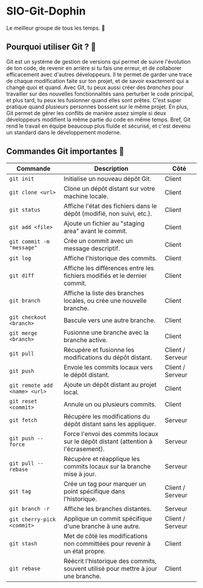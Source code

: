 # SIO-Git-Dophin
Le meilleur groupe de tous les temps. 🐬

## Pourquoi utiliser Git ? 🤔

Git est un système de gestion de versions qui permet de suivre l'évolution de ton code, de revenir en arrière si tu fais une erreur, et de collaborer efficacement avec d'autres développeurs. Il te permet de garder une trace de chaque modification faite sur ton projet, et de savoir exactement qui a changé quoi et quand. Avec Git, tu peux aussi créer des *branches* pour travailler sur des nouvelles fonctionnalités sans perturber le code principal, et plus tard, tu peux les fusionner quand elles sont prêtes. C'est super pratique quand plusieurs personnes bossent sur le même projet. En plus, Git permet de gérer les conflits de manière assez simple si deux développeurs modifient la même partie du code en même temps. Bref, Git rend le travail en équipe beaucoup plus fluide et sécurisé, et c'est devenu un standard dans le développement moderne.

## Commandes Git importantes 📌

| **Commande**                            | **Description**                                                     | **Côté**         |
|-----------------------------------------|---------------------------------------------------------------------|------------------|
| `git init`                              | Initialise un nouveau dépôt Git.                                    | Client           |
| `git clone <url>`                       | Clone un dépôt distant sur votre machine locale.                    | Client           |
| `git status`                            | Affiche l'état des fichiers dans le dépôt (modifié, non suivi, etc.).| Client           |
| `git add <file>`                        | Ajoute un fichier au "staging area" avant le commit.                | Client           |
| `git commit -m "message"`               | Crée un commit avec un message descriptif.                          | Client           |
| `git log`                               | Affiche l'historique des commits.                                   | Client           |
| `git diff`                              | Affiche les différences entre les fichiers modifiés et le dernier commit. | Client        |
| `git branch`                            | Affiche la liste des branches locales, ou crée une nouvelle branche. | Client         |
| `git checkout <branch>`                 | Bascule vers une autre branche.                                     | Client           |
| `git merge <branch>`                    | Fusionne une branche avec la branche active.                        | Client           |
| `git pull`                              | Récupère et fusionne les modifications du dépôt distant.            | Client / Serveur |
| `git push`                              | Envoie les commits locaux vers le dépôt distant.                    | Client / Serveur |
| `git remote add <name> <url>`           | Ajoute un dépôt distant au projet local.                            | Client           |
| `git reset <commit>`                    | Annule un ou plusieurs commits.                                     | Client           |
| `git fetch`                             | Récupère les modifications du dépôt distant sans les appliquer.    | Serveur          |
| `git push --force`                      | Force l'envoi des commits locaux sur le dépôt distant (attention à l'écrasement). | Serveur |
| `git pull --rebase`                     | Récupère et réapplique les commits locaux sur la branche mise à jour. | Serveur         |
| `git tag`                               | Crée un tag pour marquer un point spécifique dans l'historique.     | Client / Serveur |
| `git branch -r`                         | Affiche les branches distantes.                                     | Serveur          |
| `git cherry-pick <commit>`              | Applique un commit spécifique d'une branche à une autre.            | Client / Serveur |
| `git stash`                             | Met de côté les modifications non committées pour revenir à un état propre. | Client     |
| `git rebase`                            | Réécrit l'historique des commits, souvent utilisé pour mettre à jour une branche. | Client |
